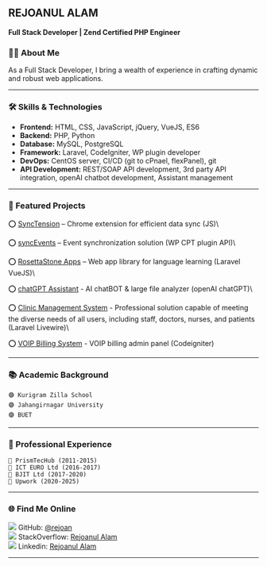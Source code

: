 ## REJOANUL ALAM
**Full Stack Developer | Zend Certified PHP Engineer**


### 👨‍💻 About Me

As a Full Stack Developer, I bring a wealth of experience in crafting dynamic and robust web applications.

---

### 🛠️ Skills & Technologies

- **Frontend:** HTML, CSS, JavaScript, jQuery, VueJS, ES6
- **Backend:** PHP, Python
- **Database:** MySQL, PostgreSQL
- **Framework:** Laravel, CodeIgniter, WP plugin developer
- **DevOps:** CentOS server, CI/CD (git to cPnael, flexPanel), git
- **API Development:** REST/SOAP API development, 3rd party API integration, openAI chatbot development, Assistant management

---

### 🚀 Featured Projects

⭕ [SyncTension](https://github.com/rejoan/SyncTension) – Chrome extension for efficient data sync (JS)\

⭕ [syncEvents](https://github.com/rejoan/syncEvents) – Event synchronization solution (WP CPT plugin API)\

⭕ [RosettaStone Apps](https://rosettastone-apps.jp/library/#/login) – Web app library for language learning (Laravel VueJS)\

⭕ [chatGPT Assistant](https://sandbox9.marketmainframe.dev) - AI chatBOT & large file analyzer (openAI chatGPT)\

⭕ [Clinic Management System](https://rovertech.com.hk/en/project/ucmg) - Professional solution capable of meeting the diverse needs of all users, including staff, doctors, nurses, and patients (Laravel Livewire)\

⭕ [VOIP Billing System](https://webcoachbd.com/tech) - VOIP billing admin panel (Codeigniter)

---

### 📚 Academic Background

```
🟣 Kurigram Zilla School
🟣 Jahangirnagar University
🟣 BUET
```
---

### 🥅 Professional Experience

```
🔵 PrismTecHub (2011-2015)
🔵 ICT EURO Ltd (2016-2017)
🔵 BJIT Ltd (2017-2020)
🔵 Upwork (2020-2025)
```

---

### 🌐 Find Me Online

<img src="https://skillicons.dev/icons?i=git" /> GitHub: [@rejoan](https://github.com/rejoan)\
<img src="https://skillicons.dev/icons?i=stackoverflow" /> StackOverflow: [Rejoanul Alam](https://stackoverflow.com/users/1256909/rejoanul-alam)\
<img src="https://skillicons.dev/icons?i=linkedin" /> Linkedin: [Rejoanul Alam](https://bd.linkedin.com/in/rejoanulalam)

---
